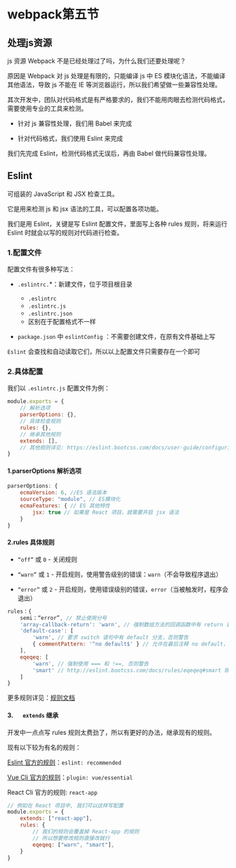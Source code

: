 <!-- ---
title: webpack笔记5
date: 2022-09-10
tags:
 - webpack
--- -->

# webpack第五节



## 处理js资源

js 资源 Webpack 不是已经处理过了吗，为什么我们还要处理呢？

原因是 Webpack 对 js 处理是有限的，只能编译 js 中 ES 模块化语法，不能编译其他语法，导致 js 不能在 IE 等浏览器运行，所以我们希望做一些兼容性处理。

其次开发中，团队对代码格式是有严格要求的，我们不能用肉眼去检测代码格式，需要使用专业的工具来检测。

- 针对 js 兼容性处理，我们用 Babel 来完成

- 针对代码格式，我们使用 Eslint 来完成

我们先完成 Eslint，检测代码格式无误后，再由 Babel 做代码兼容性处理。



## Eslint

可组装的 JavaScript 和 JSX 检查工具。

它是用来检测 js 和 jsx 语法的工具，可以配置各项功能。

我们是用 Eslint，关键是写 Eslint 配置文件，里面写上各种 rules 规则，将来运行 Eslint 时就会以写的规则对代码进行检查。

### 1.配置文件

配置文件有很多种写法：

- `.eslintrc.`*：新建文件，位于项目根目录
  - `.eslintrc`
  - `.eslintrc.js`
  - `.eslintrc.json`
  - 区别在于配置格式不一样

- `package.json` 中 `eslintConfig` ：不需要创建文件，在原有文件基础上写

`Eslint` 会查找和自动读取它们，所以以上配置文件只需要存在一个即可

### 2.具体配置

我们以 `.eslintrc.js` 配置文件为例：

```javascript
module.exports = {
	// 解析选项
	parserOptions: {},
	// 具体检查规则
	rules: {},
	// 继承其他规则
	extends: [],
	// 其他规则详见: https://eslint.bootcss.com/docs/user-guide/configuring
}
```

#### 1.parserOptions 解析选项

```javascript
parserOptions: {
	ecmaVersion: 6, //ES 语法版本
	sourceType: "module", // ES模块化
	ecmaFeatures: { // ES 其他特性
		jsx: true // 如果是 React 项目，就需要开启 jsx 语法
	}
}
```

#### 2.rules 具体规则

- `“off”` 或   `0`  - 关闭规则

- `“warn”` 或 `1`  - 开启规则，使用警告级别的错误：`warn`（不会导致程序退出）

- `“error”` 或  `2`  - 开启规则，使用错误级别的错误，`error`（当被触发时，程序会退出）

```javascript
rules：{
	semi：“error”, // 禁止使用分号
	'array-callback-return': 'warn', // 强制数组方法的回调函数中有 return 语句，否则警告
	'default-case': [
		'warn', // 要求 switch 语句中有 default 分支，否则警告
		{ commentPattern: '^no default$' } // 允许在最后注释 no default，就不会有警告了
	],
	eqeqeq: [
		'warn', // 强制使用 === 和 !==, 否则警告
		'smart' // http://eslint.bootcss.com/docs/rules/eqeqeq#smart 除了少数情况下不会有警告
	]
}
```

更多规则详见：[规则文档](http://eslint.bootcss.com/docs/rules/)

#### 3.`   extends` 继承

开发中一点点写 rules 规则太费劲了，所以有更好的办法，继承现有的规则。

现有以下较为有名的规则：

[Eslint 官方的规则](https://eslint.bootcss.com/docs/rules/)：`eslint: recommended`

[Vue Cli 官方的规则](https://github.com/vuejs/vue-cli/tree/dev/packages/%40vue/cli-plugin-eslint)：`plugin: vue/essential`

React Cli 官方的规则:  `react-app`

```javascript
// 例如在 React 项目中, 我们可以这样写配置
module.exports = {
	extends: ["react-app"],
	rules: {
		// 我们的规则会覆盖掉 React-app 的规则
		// 所以想要修改规则直接改就行
		eqeqeq: ["warn", "smart"],
	}
}
```

